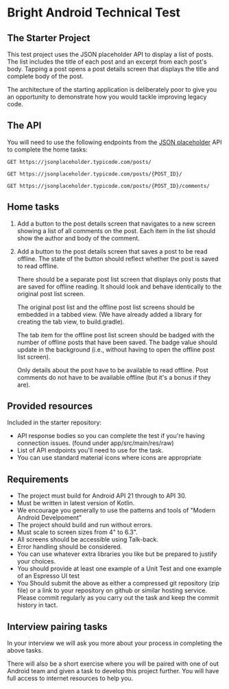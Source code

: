 # Bright Android Technical Test

## The Starter Project

This test project uses the JSON placeholder API
to display a list of posts. The list includes the title of each post and an
excerpt from each post's body. Tapping a post opens a post details screen that
displays the title and complete body of the post.

The architecture of the starting application is deliberately poor 
to give you an opportunity to demonstrate how you would tackle improving legacy
code.

## The API

You will need to use the following endpoints from the [JSON
placeholder](https://jsonplaceholder.typicode.com) API to complete the home tasks:

    GET https://jsonplaceholder.typicode.com/posts/

    GET https://jsonplaceholder.typicode.com/posts/{POST_ID}/

    GET https://jsonplaceholder.typicode.com/posts/{POST_ID}/comments/

## Home tasks

1.  Add a button to the post details screen that navigates to a new screen
    showing a list of all comments on the post. Each item in the list should
    show the author and body of the comment.
2.  Add a button to the post details screen that saves a post to be read
    offline. The state of the button should reflect whether the post is saved to
    read offline.

    There should be a separate post list screen that displays only posts that
    are saved for offline reading. It should look and behave identically to the
    original post list screen.

    The original post list and the offline post list screens should be embedded
    in a tabbed view. (We have already added a library for creating the tab view, to build.gradle).
    
    The tab item for the offline post list screen should be
    badged with the number of offline posts that have been saved. The badge
    value should update in the background (i.e., without having to open the
    offline post list screen).

    Only details about the post have to be available to read offline.  Post
    comments do not have to be available offline (but it's a bonus if they are).

## Provided resources

Included in the starter repository:

-   API response bodies so you can complete the test if you're having
    connection issues. (found under app/src/main/res/raw)
-   List of API endpoints you'll need to use for the task.
-   You can use standard material icons where icons are appropriate

## Requirements

-   The project must build for Android API 21 through to API 30.
-   Must be written in latest version of Kotlin.
-   We encourage you generally to use the patterns and tools of "Modern Android Develpoment"
-   The project should build and run without errors.
-   Must scale to screen sizes from 4" to 6.3".
-   All screens should be accessible using Talk-back.
-   Error handling should be considered.
-   You can use whatever extra libraries you like but be prepared to
    justify your choices.
-   You should provide at least one example of a Unit Test and one example
    of an Espresso UI test
-   You Should submit the above as either a compressed git repository (zip file) 
    or a link to your repository on github or similar hosting service. 
    Please commit regularly as you carry out the task and 
    keep the commit history in tact.

## Interview pairing tasks

In your interview we will ask you more about your process in completing the above tasks.

There will also be a short exercise where you will be paired with one of out Android team
and given a task to develop this project further. You will have full access to internet
resources to help you.
